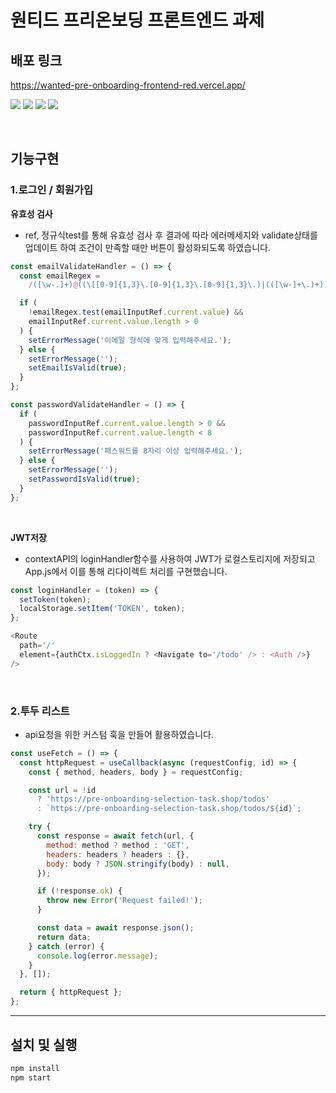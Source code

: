 # 원티드 프리온보딩 프론트엔드 과제

## 배포 링크

https://wanted-pre-onboarding-frontend-red.vercel.app/

<img src="https://img.shields.io/badge/react-%23444444.svg?style=for-the-badge&logo=react&logoColor=%2361DAFB"> <img src="https://img.shields.io/badge/styled--components-DB7093?style=for-the-badge&logo=styled-components&logoColor=white"> <img src="https://img.shields.io/badge/react_router@6-%23CA4245.svg?style=for-the-badge&logo=router"> <img src="https://img.shields.io/badge/contextAPI-%2309D3AC.svg?style=for-the-badge">

<br />

## 기능구현

### 1.로그인 / 회원가입

**유효성 검사**

- ref, 정규식test를 통해 유효성 검사 후 결과에 따라 에러메세지와 validate상태를 업데이트 하여 조건이 만족할 때만 버튼이 활성화되도록 하였습니다.

```js
const emailValidateHandler = () => {
  const emailRegex =
    /([\w-.]+)@((\[[0-9]{1,3}\.[0-9]{1,3}\.[0-9]{1,3}\.)|(([\w-]+\.)+))([a-zA-Z]{2,4}|[0-9]{1,3})(\]?)$/;

  if (
    !emailRegex.test(emailInputRef.current.value) &&
    emailInputRef.current.value.length > 0
  ) {
    setErrorMessage('이메일 형식에 맞게 입력해주세요.');
  } else {
    setErrorMessage('');
    setEmailIsValid(true);
  }
};

const passwordValidateHandler = () => {
  if (
    passwordInputRef.current.value.length > 0 &&
    passwordInputRef.current.value.length < 8
  ) {
    setErrorMessage('패스워드를 8자리 이상 입력해주세요.');
  } else {
    setErrorMessage('');
    setPasswordIsValid(true);
  }
};
```

<br />

**JWT저장**

- contextAPI의 loginHandler함수를 사용하여 JWT가 로컬스토리지에 저장되고 App.js에서 이를 통해 리다이렉트 처리를 구현했습니다.

```js
const loginHandler = (token) => {
  setToken(token);
  localStorage.setItem('TOKEN', token);
};
```

```js
<Route
  path='/'
  element={authCtx.isLoggedIn ? <Navigate to='/todo' /> : <Auth />}
/>
```

<br />

### 2.투두 리스트

- api요청을 위한 커스텀 훅을 만들어 활용하였습니다.

```js
const useFetch = () => {
  const httpRequest = useCallback(async (requestConfig, id) => {
    const { method, headers, body } = requestConfig;

    const url = !id
      ? 'https://pre-onboarding-selection-task.shop/todos'
      : `https://pre-onboarding-selection-task.shop/todos/${id}`;

    try {
      const response = await fetch(url, {
        method: method ? method : 'GET',
        headers: headers ? headers : {},
        body: body ? JSON.stringify(body) : null,
      });

      if (!response.ok) {
        throw new Error('Request failed!');
      }

      const data = await response.json();
      return data;
    } catch (error) {
      console.log(error.message);
    }
  }, []);

  return { httpRequest };
};
```

---

## 설치 및 실행

```js
npm install
npm start
```
